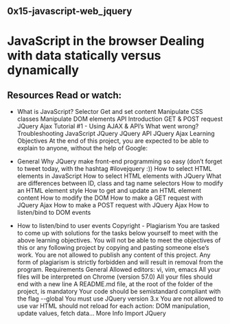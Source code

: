 ## 0x15-javascript-web_jquery

# JavaScript in the browser Dealing with data statically versus dynamically

## Resources Read or watch:

* What is JavaScript? Selector Get and set content Manipulate CSS classes Manipulate DOM elements API Introduction GET & POST request JQuery Ajax Tutorial #1 - Using AJAX & API’s What went wrong? Troubleshooting JavaScript JQuery JQuery API JQuery Ajax Learning Objectives At the end of this project, you are expected to be able to explain to anyone, without the help of Google:

* General Why JQuery make front-end programming so easy (don’t forget to tweet today, with the hashtag #ilovejquery :)) How to select HTML elements in JavaScript How to select HTML elements with JQuery What are differences between ID, class and tag name selectors How to modify an HTML element style How to get and update an HTML element content How to modify the DOM How to make a GET request with JQuery Ajax How to make a POST request with JQuery Ajax How to listen/bind to DOM events

* How to listen/bind to user events Copyright - Plagiarism You are tasked to come up with solutions for the tasks below yourself to meet with the above learning objectives. You will not be able to meet the objectives of this or any following project by copying and pasting someone else’s work. You are not allowed to publish any content of this project. Any form of plagiarism is strictly forbidden and will result in removal from the program. Requirements General Allowed editors: vi, vim, emacs All your files will be interpreted on Chrome (version 57.0) All your files should end with a new line A README.md file, at the root of the folder of the project, is mandatory Your code should be semistandard compliant with the flag --global 
 You must use JQuery version 3.x You are not allowed to use var HTML should not reload for each action: DOM manipulation, update values, fetch data… More Info Import JQuery
